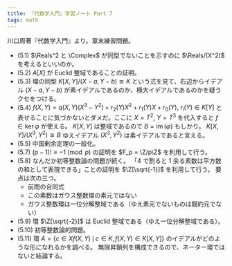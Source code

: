 ```yaml
---
title: 『代数学入門』学習ノート Part 7
tags: math
---
```


川口周著『代数学入門』より。章末練習問題。

* (5.1) $\Reals^2 と \Complex$ が同型でないことを示すのに $\Reals/(X^2)$ を考えるといいのか。
* (5.2) $A[X]$ が Euclid 整域であることの証明。
* (5.3) 環の同型 $K[X, Y]/(X - a, Y - b) \cong K$ という式を見て、右辺からイデアル
  $(X - a, Y - b)$ が素イデアルであるのか、極大イデアルであるのかを疑うクセをつける。
* (5.4) $f(X, Y) = q(X, Y)(X^3 - Y^2) + r_2(Y)X^2 + r_1(Y)X + r_0(Y),\ r_i(Y) \in K[Y]$
  と表せることに気づかないとダメだ。ここに $X = T^2,\ Y = T^3$ を代入すると $f \in \ker{\varphi}$ が使える。
  $K[X, Y]$ は整域であるので $B = \operatorname{im}(\varphi)$ もしかり。
  $K[X, Y]/(X^3, Y^2) \cong B$ ゆえイデアル $(X^3, Y^2)$ は素イデアルであると言える。
* (5.5) 中国剰余定理の一般化。
* (5.7) $(p - 1)! \equiv -1 \pmod{p}$ の証明を $F_p = \Z/p\Z$ を利用して行う。
* (5.8) なんだか初等整数論の問題が続く。
  「4 で割ると 1 余る素数は平方数の和として表現できる」ことの証明を $\Z[\sqrt{-1}]$ を利用して行う。
  要点は次の三つ。
  * 前問の合同式
  * この素数はガウス整数環の素元ではない
  * ガウス整数環は一位分解整域である（ゆえ素元でないものは既約元でない）
* (5.9) 環 $\Z[\sqrt{-2}]$ は Euclid 整域である（ゆえ一位分解整域である）。
* (5.10) 初等整数論的問題。
* (5.11) 環 $A = \lbrace c \in X f(X, Y)\,\mid\,c \in K, f(X, Y) \in K[X, Y]\rbrace$ のイデアルがどのような形になれるかを調べる。
  無限昇鎖列を構成できるので、ネーター環ではないと結論する。
